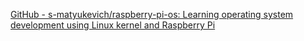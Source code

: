 [GitHub - s-matyukevich/raspberry-pi-os: Learning operating system development using Linux kernel and Raspberry Pi](https://github.com/s-matyukevich/raspberry-pi-os)
